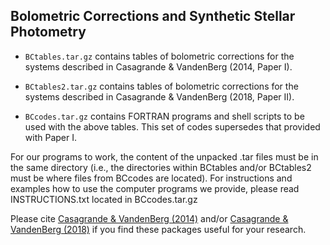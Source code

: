 Bolometric Corrections and Synthetic Stellar Photometry 
-------------------------------------------------------

- ``BCtables.tar.gz`` contains tables of bolometric corrections for the systems described in Casagrande & VandenBerg (2014, Paper I).

- ``BCtables2.tar.gz`` contains tables of bolometric corrections for the systems described in Casagrande & VandenBerg (2018, Paper II).

- ``BCcodes.tar.gz`` contains FORTRAN programs and shell scripts to be used with the above tables. This set of codes supersedes that provided with Paper I.

For our programs to work, the content of the unpacked .tar files must be in the same directory (i.e., the directories within BCtables and/or BCtables2 must be where files from BCcodes are located). For instructions and examples how to use the computer programs we provide, please read INSTRUCTIONS.txt located in BCcodes.tar.gz

Please cite [Casagrande & VandenBerg (2014)](http://adsabs.harvard.edu/abs/2014MNRAS.444..392C) and/or [Casagrande & VandenBerg (2018)](https://arxiv.org/abs/1801.05508) if you find these packages useful for your research. 
